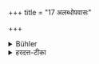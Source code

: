 +++
title = "17 अलब्धोपवासः"

+++

<details><summary>Bühler</summary>

17. If he does not obtain anything (at the seven houses), he must fast.
</details>

<details><summary>हरदत्त-टीका</summary>

## सूत्रम्
अलब्ध्वोपवासः ॥ १७ ॥  
## टिप्पनी
यदि सप्तागारेषु न किञ्चिल्लभ्यते तदोपवास एव तस्मिन्नहनि ॥
</details>
